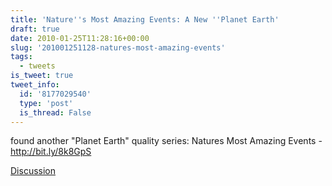 ```yaml
---
title: 'Nature''s Most Amazing Events: A New ''Planet Earth'
draft: true
date: 2010-01-25T11:28:16+00:00
slug: '201001251128-natures-most-amazing-events'
tags:
  - tweets
is_tweet: true
tweet_info:
  id: '8177029540'
  type: 'post'
  is_thread: False
---
```




found another "Planet Earth" quality series: Natures Most Amazing Events - http://bit.ly/8k8GpS

[Discussion](https://x.com/sytelus/status/8177029540)

